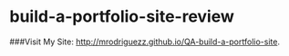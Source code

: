 # build-a-portfolio-site-review
###Visit My Site: http://mrodriguezz.github.io/QA-build-a-portfolio-site.

